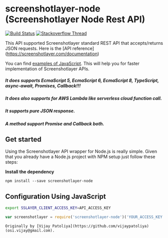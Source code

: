 # screenshotlayer-node (Screenshotlayer Node Rest API)
[![Build Status](https://travis-ci.org/vijaypatoliya/screenshotlayer-node.svg?branch=master)](https://travis-ci.org/vijaypatoliya/screenshotlayer-node) [![Stackoverflow Thread](https://img.shields.io/badge/stackoverflow-screenshotlayer--node--api-yellowgreen.svg)](https://stackoverflow.com/search?q=nodejs-screenshotlayer-node)

This API supported Screenshotlayer standard REST API that accepts/returns JSON requests. Here is the [API reference] (https://screenshotlayer.com/documentation)

You can find [examples of JavaScript](https://github.com/vijaypatoliya/screenshotlayer-node/tree/master/examples). This will help you for faster implementation of Screenshotlayer APIs.

##### It does supports EcmaScript 5, EcmaScript 6,  EcmaScript 8, TypeScript, async-await, Promises, Callback!!!
##### It does also supports for AWS Lambda like serverless cloud function call.
##### It supports pure JSON response.
##### A method support Promise and Callback both.

## Get started
Using the Screenshotlayer API wrapper for Node.js is really simple.
Given that you already have a Node.js project with NPM setup just follow these steps:

**Install the dependency**
```
npm install --save screenshotlayer-node
```

## Configuration Using JavaScript

```bash
export SSLAYER_CLIENT_ACCESS_KEY=API_ACCESS_KEY
```

```js
var screenshotlayer = require('screenshotlayer-node')('YOUR_ACCESS_KEY');
```

```
Originally by [Vijay Patoliya](https://github.com/vijaypatoliya) (osi.vijay@gmail.com).
```
